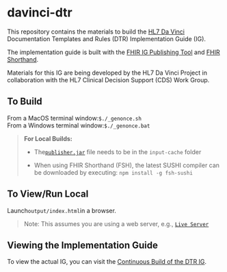 # davinci-dtr
This repository contains the materials to build the [HL7 Da Vinci](http://www.hl7.org/about/davinci/) Documentation Templates and Rules (DTR) Implementation Guide (IG).

The implementation guide is built with the [FHIR IG Publishing Tool](https://www.hl7.org/fhir/downloads.html) and [FHIR Shorthand](https://build.fhir.org/ig/HL7/fhir-shorthand/index.html).

Materials for this IG are being developed by the HL7 Da Vinci Project in collaboration with the HL7 Clinical Decision Support (CDS) Work Group.

## To Build
From a MacOS terminal window:`$./_genonce.sh`<br>
From a Windows terminal window:`$./_genonce.bat`

> **For Local Builds:**
> * The[`publisher.jar`](https://github.com/HL7/fhir-ig-publisher/releases/latest/download/publisher.jar) file needs to be in the `input-cache` folder
>  
> * When using FHIR Shorthand (FSH), the latest SUSHI compiler can be downloaded by executing: `npm install -g fsh-sushi`


## To View/Run Local
Launch`output/index.html`in a browser.<br> 
> Note: This assumes you are using a web server, e.g., [`Live Server`](https://github.com/ritwickdey/live-server-web-extension)

## Viewing the Implementation Guide
To view the actual IG, you can visit the [Continuous Build of the DTR IG](http://build.fhir.org/ig/HL7/davinci-dtr/index.html).

<!-- ## Balloting
>This IG will be a ballot as a part of the early HL7 May 2022 ballot cycle. Interested parties should sign up for participation at the [HL7 Ballot Desktop](http://www.hl7.org/ctl.cfm?action=ballots.home). -->

